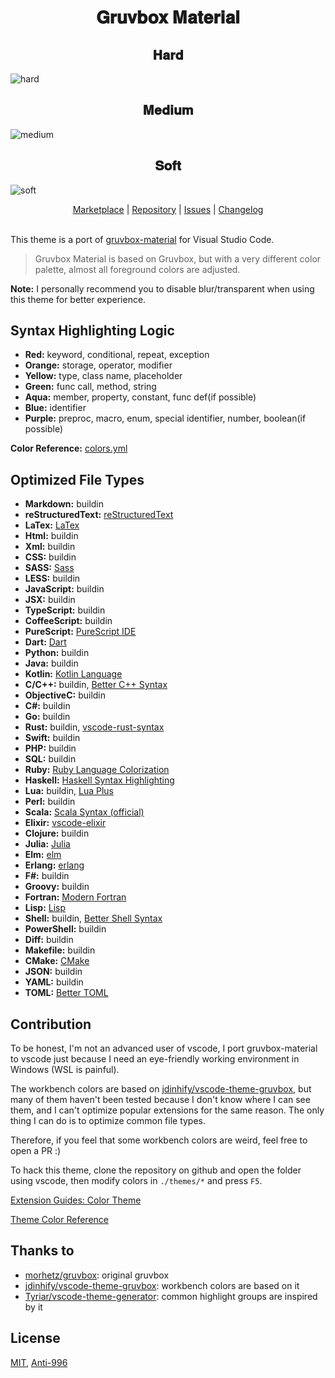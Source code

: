 <h1 align="center">
𝐆𝐫𝐮𝐯𝐛𝐨𝐱 𝐌𝐚𝐭𝐞𝐫𝐢𝐚𝐥
</h1>

<h2 align="center">
𝐇𝐚𝐫𝐝
</h2>

![hard](https://user-images.githubusercontent.com/37491630/63505960-0d764680-c4c4-11e9-84a6-e8abaad7425c.png)

<h2 align="center">
𝐌𝐞𝐝𝐢𝐮𝐦
</h2>

![medium](https://user-images.githubusercontent.com/37491630/63505969-1109cd80-c4c4-11e9-9580-725b0b111475.png)

<h2 align="center">
𝐒𝐨𝐟𝐭
</h2>

![soft](https://user-images.githubusercontent.com/37491630/63505971-136c2780-c4c4-11e9-9c94-52c011784e16.png)

<p align="center">
  <a href="https://marketplace.visualstudio.com/items?itemName=sainnhe.gruvbox-material">Marketplace</a> |
  <a href="https://github.com/sainnhe/gruvbox-material-vscode">Repository</a> |
  <a href="https://github.com/sainnhe/gruvbox-material-vscode/issues">Issues</a> |
  <a href="https://github.com/sainnhe/gruvbox-material-vscode/blob/master/CHANGELOG.md">Changelog</a>
  <br><br>
</p>

This theme is a port of [gruvbox-material](https://github.com/sainnhe/gruvbox-material) for Visual Studio Code. 

> Gruvbox Material is based on Gruvbox, but with a very different color palette, almost all foreground colors are adjusted.

**Note:** I personally recommend you to disable blur/transparent when using this theme for better experience.

## Syntax Highlighting Logic

- **Red:** keyword, conditional, repeat, exception
- **Orange:** storage, operator, modifier
- **Yellow:** type, class name, placeholder
- **Green:** func call, method, string
- **Aqua:** member, property, constant, func def(if possible)
- **Blue:** identifier
- **Purple:** preproc, macro, enum, special identifier, number, boolean(if possible)

**Color Reference:** [colors.yml](https://github.com/sainnhe/gruvbox-material-vscode/blob/master/colors.yml)

## Optimized File Types

- **Markdown:** buildin
- **reStructuredText:** [reStructuredText](https://marketplace.visualstudio.com/items?itemName=lextudio.restructuredtext)
- **LaTex:** [LaTex](https://marketplace.visualstudio.com/items?itemName=torn4dom4n.latex-support)
- **Html:** buildin
- **Xml:** buildin
- **CSS:** buildin
- **SASS:** [Sass](https://marketplace.visualstudio.com/items?itemName=Syler.sass-indented)
- **LESS:** buildin
- **JavaScript:** buildin
- **JSX:** buildin
- **TypeScript:** buildin
- **CoffeeScript:** buildin
- **PureScript:** [PureScript IDE](https://marketplace.visualstudio.com/items?itemName=nwolverson.ide-purescript)
- **Dart:** [Dart](https://marketplace.visualstudio.com/items?itemName=Dart-Code.dart-code)
- **Python:** buildin
- **Java:** buildin
- **Kotlin:** [Kotlin Language](https://marketplace.visualstudio.com/items?itemName=mathiasfrohlich.Kotlin)
- **C/C++:** buildin, [Better C++ Syntax](https://marketplace.visualstudio.com/items?itemName=jeff-hykin.better-cpp-syntax)
- **ObjectiveC:** buildin
- **C#:** buildin
- **Go:** buildin
- **Rust:** buildin, [vscode-rust-syntax](https://marketplace.visualstudio.com/items?itemName=dunstontc.vscode-rust-syntax)
- **Swift:** buildin
- **PHP:** buildin
- **SQL:** buildin
- **Ruby:** [Ruby Language Colorization](https://marketplace.visualstudio.com/items?itemName=groksrc.ruby)
- **Haskell:** [Haskell Syntax Highlighting](https://marketplace.visualstudio.com/items?itemName=justusadam.language-haskell)
- **Lua:** buildin, [Lua Plus](https://marketplace.visualstudio.com/items?itemName=jep-a.lua-plus)
- **Perl:** buildin
- **Scala:** [Scala Syntax (official)](https://marketplace.visualstudio.com/items?itemName=scala-lang.scala)
- **Elixir:** [vscode-elixir](https://marketplace.visualstudio.com/items?itemName=mjmcloug.vscode-elixir)
- **Clojure:** buildin
- **Julia:** [Julia](https://marketplace.visualstudio.com/items?itemName=julialang.language-julia)
- **Elm:** [elm](https://marketplace.visualstudio.com/items?itemName=sbrink.elm)
- **Erlang:** [erlang](https://marketplace.visualstudio.com/items?itemName=pgourlain.erlang)
- **F#:** buildin
- **Groovy:** buildin
- **Fortran:** [Modern Fortran](https://marketplace.visualstudio.com/items?itemName=krvajalm.linter-gfortran)
- **Lisp:** [Lisp](https://marketplace.visualstudio.com/items?itemName=mattn.Lisp)
- **Shell:** buildin, [Better Shell Syntax](https://marketplace.visualstudio.com/items?itemName=jeff-hykin.better-shellscript-syntax)
- **PowerShell:** buildin
- **Diff:** buildin
- **Makefile:** buildin
- **CMake:** [CMake](https://marketplace.visualstudio.com/items?itemName=twxs.cmake)
- **JSON:** buildin
- **YAML:** buildin
- **TOML:** [Better TOML](https://marketplace.visualstudio.com/items?itemName=bungcip.better-toml)

## Contribution

To be honest, I'm not an advanced user of vscode, I port gruvbox-material to vscode just because I need an eye-friendly working environment in Windows (WSL is painful).

The workbench colors are based on [jdinhify/vscode-theme-gruvbox](https://github.com/jdinhify/vscode-theme-gruvbox), but many of them haven't been tested because I don't know where I can see them, and I can't optimize popular extensions for the same reason. The only thing I can do is to optimize common file types.

Therefore, if you feel that some workbench colors are weird, feel free to open a PR :)

To hack this theme, clone the repository on github and open the folder using vscode, then modify colors in `./themes/*` and press `F5`.

[Extension Guides: Color Theme](https://code.visualstudio.com/api/extension-guides/color-theme#create-a-new-color-theme)

[Theme Color Reference](https://code.visualstudio.com/api/references/theme-color)

## Thanks to

- [morhetz/gruvbox](https://github.com/morhetz/gruvbox): original gruvbox
- [jdinhify/vscode-theme-gruvbox](https://github.com/jdinhify/vscode-theme-gruvbox): workbench colors are based on it
- [Tyriar/vscode-theme-generator](https://github.com/Tyriar/vscode-theme-generator): common highlight groups are inspired by it

## License

[MIT](https://github.com/sainnhe/gruvbox-material-vscode/blob/master/LICENSE), [Anti-996](https://github.com/sainnhe/gruvbox-material-vscode/blob/master/Anti-996-LICENSE)
